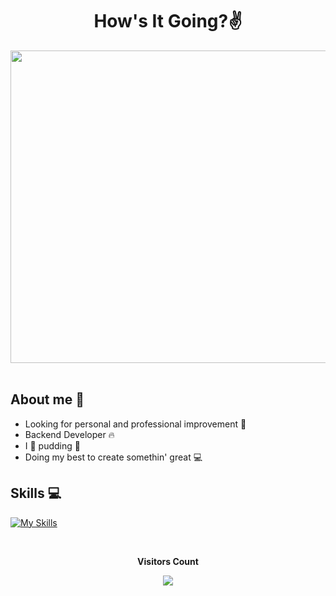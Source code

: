 <h1 align="center">How's It Going?✌ </h1>

 <div align="center">
    <img 
     height="500"
     width="800"
     src="https://cdn.hashnode.com/res/hashnode/image/upload/v1639257073921/pFyEqPD_o.gif?auto=format,compress&gif-q=60&format=webm">
  </div>
  
  
<div align="center">
 <br />
 <h2 align="left">About me 👀</h2>
 
 <div align="left">
   <ul>
      <li>Looking for personal and professional improvement 💪</li>
      <li> Backend Developer 🔥</li>
      <li>I 🤎 pudding 🍮</li>
      <li>Doing my best to create somethin' great 💻</li>
   </ul>
   
   <h2 align="left">Skills 💻</h2>
   
   [![My Skills](https://skillicons.dev/icons?i=html,css,js,php,git,docker,linux,laravel,mysql,vim)](https://skillicons.dev)

   <div align="center">
<br><p align="centre"><b>Visitors Count</b></p>  
<p align="center"><img align="center" src="https://profile-counter.glitch.me/{alexandrehdev}/count.svg" /></p> 
<br></div>
</div>
  
 
 






